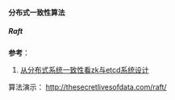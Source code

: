 #### 分布式一致性算法

##### Raft

**参考**：

1. [从分布式系统一致性看zk与etcd系统设计](https://juejin.cn/post/6844904118117466119) 

算法演示： http://thesecretlivesofdata.com/raft/



